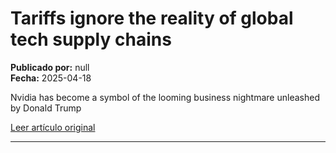 # Tariffs ignore the reality of global tech supply chains

**Publicado por:** null  
**Fecha:** 2025-04-18

Nvidia has become a symbol of the looming business nightmare unleashed by Donald Trump

[Leer artículo original](https://www.ft.com/content/6a377484-c081-4a30-bb13-c49da555d3bf)

---
